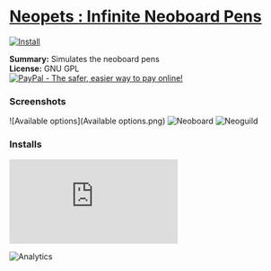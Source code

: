 # [Neopets : Infinite Neoboard Pens](.)

[![Install](../../resources/image/install_button.jpg)](../../../../raw/master/scripts/Neopets_Infinite_Neoboard_Pens/161705.user.js)

**Summary:** Simulates the neoboard pens<br />
**License:** GNU GPL<br />
[![PayPal - The safer, easier way to pay online!](https://www.paypalobjects.com/en_US/i/btn/btn_donate_SM.gif "PayPal - The safer, easier way to pay online!")](http://goo.gl/Fv19S)

### Screenshots
![Available options](Available options.png)
![Neoboard](Neoboard.png)
![Neoguild](Neoguild.png)


### Installs
![Daily installs](http://gm.wesley.eti.br/count.php?id=scripts/Neopets_Infinite_Neoboard_Pens/161705.user.js&type=image)

![Analytics](https://ga-beacon.appspot.com/UA-462297-6/master/Neopets_Infinite_Neoboard_Pens?pixel)
